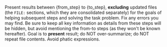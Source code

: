 Present results between {from_step} to {to_step}, **excluding** updated files (the `FILE:` sections, which they are
consolidated separately) for the goals of helping subsequent steps and solving the task problem. Fix any errors you may 
find. Be sure to keep all key information as details from these steps will be hidden, but avoid mentioning the 
from-to steps (as they won't be known hereafter). Goal is to **present** result; do NOT over-summarize; do NOT 
repeat file contents. Avoid phatic expressions.
